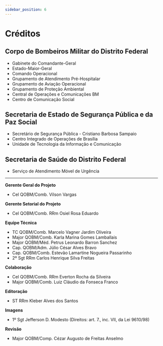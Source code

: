 ```yaml
---
sidebar_position: 6
---
```


# Créditos

## Corpo de Bombeiros Militar do Distrito Federal
- Gabinete do Comandante-Geral
- Estado-Maior-Geral
- Comando Operacional
- Grupamento de Atendimento Pré-Hospitalar
- Grupamento de Aviação Operacional
- Grupamento de Proteção Ambiental
- Central de Operações e Comunicações BM
- Centro de Comunicação Social
## Secretaria de Estado de Segurança Pública e da Paz Social
- Secretário de Segurança Pública - Cristiano Barbosa Sampaio
- Centro Integrado de Operações de Brasília
- Unidade de Tecnologia da Informação e Comunicação

## Secretaria de Saúde do Distrito Federal
- Serviço de Atendimento Móvel de Urgência

---

**Gerente Geral do Projeto**
- Cel QOBM/Comb. Vilson Vargas

**Gerente Setorial do Projeto**
- Cel QOBM/Comb. RRm Osiel Rosa Eduardo

**Equipe Técnica**
- TC QOBM/Comb. Marcelo Vagner Jardim Oliveira
- Major QOBM/Comb. Karla Marina Gomes Lamballais
- Major QOBM/Méd. Petrus Leonardo Barron Sanchez
- Cap. QOBM/Adm. Júlio César Alves Bravo
- Cap. QOBM/Comb. Estevão Lamartine Nogueira Passarinho
- 2º Sgt RRm Carlos Henrique Silva Freitas

**Colaboração**
- Cel QOBM/Comb. RRm Everton Rocha da Silveira
- Major QOBM/Comb. Luiz Cláudio da Fonseca Franco

**Editoração**
- ST RRm Kleber Alves dos Santos

**Imagens** 
- 1º Sgt Jefferson D. Modesto (Direitos: art. 7., inc. VII, da Lei 9610/98)

**Revisão**
- Major QOBM/Comp. Cézar Augusto de Freitas Anselmo
